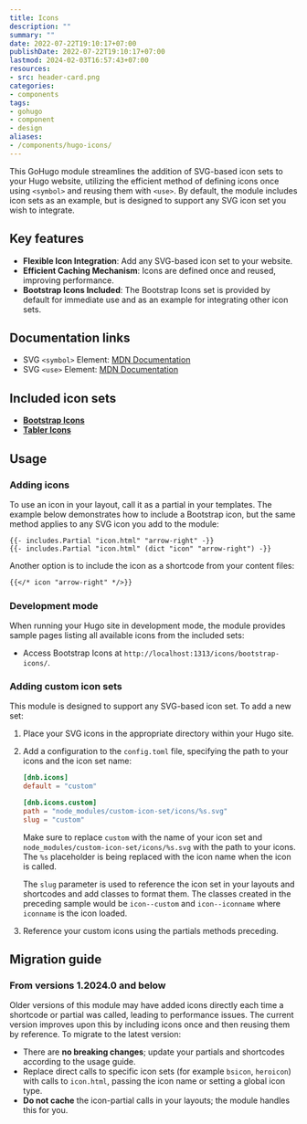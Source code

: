 ```yaml
---
title: Icons
description: ""
summary: ""
date: 2022-07-22T19:10:17+07:00
publishDate: 2022-07-22T19:10:17+07:00
lastmod: 2024-02-03T16:57:43+07:00
resources:
- src: header-card.png
categories:
- components
tags:
- gohugo
- component
- design
aliases:
- /components/hugo-icons/
---
```


This GoHugo module streamlines the addition of SVG-based icon sets to your Hugo website, utilizing the efficient method of defining icons once using `<symbol>` and reusing them with `<use>`. By default, the module includes icon sets as an example, but is designed to support any SVG icon set you wish to integrate.

## Key features

* **Flexible Icon Integration**: Add any SVG-based icon set to your website.
* **Efficient Caching Mechanism**: Icons are defined once and reused, improving performance.
* **Bootstrap Icons Included**: The Bootstrap Icons set is provided by default for immediate use and as an example for integrating other icon sets.

## Documentation links

* SVG `<symbol>` Element: [MDN Documentation](https://developer.mozilla.org/en-US/docs/Web/SVG/Element/symbol)
* SVG `<use>` Element: [MDN Documentation](https://developer.mozilla.org/en-US/docs/Web/SVG/Element/use)

## Included icon sets

* [**Bootstrap Icons**](https://icons.getbootstrap.com/)
* [**Tabler Icons**](https://github.com/tabler/tabler-icons)

## Usage

### Adding icons

To use an icon in your layout, call it as a partial in your templates. The example below demonstrates how to include a Bootstrap icon, but the same method applies to any SVG icon you add to the module:

```go-html-template
{{- includes.Partial "icon.html" "arrow-right" -}}
{{- includes.Partial "icon.html" (dict "icon" "arrow-right") -}}
```

Another option is to include the icon as a shortcode from your content files:

```markdown
{{</* icon "arrow-right" */>}}
```

### Development mode

When running your Hugo site in development mode, the module provides sample pages listing all available icons from the included sets:

* Access Bootstrap Icons at `http://localhost:1313/icons/bootstrap-icons/`.

### Adding custom icon sets

This module is designed to support any SVG-based icon set. To add a new set:

1. Place your SVG icons in the appropriate directory within your Hugo site.
2. Add a configuration to the `config.toml` file, specifying the path to your icons and the icon set name:

   ```toml
   [dnb.icons]
   default = "custom"

   [dnb.icons.custom]
   path = "node_modules/custom-icon-set/icons/%s.svg"
   slug = "custom"
   ```

   Make sure to replace `custom` with the name of your icon set and `node_modules/custom-icon-set/icons/%s.svg` with the path to your icons. The `%s` placeholder is being replaced with the icon name when the icon is called.

   The `slug` parameter is used to reference the icon set in your layouts and shortcodes and add classes to format them. The classes created in the preceding sample would be `icon--custom` and `icon--iconname` where `iconname` is the icon loaded.

3. Reference your custom icons using the partials methods preceding.

## Migration guide

### From versions 1.2024.0 and below

Older versions of this module may have added icons directly each time a shortcode or partial was called, leading to performance issues. The current version improves upon this by including icons once and then reusing them by reference. To migrate to the latest version:

* There are **no breaking changes**; update your partials and shortcodes according to the usage guide.
* Replace direct calls to specific icon sets (for example `bsicon`, `heroicon`) with calls to `icon.html`, passing the icon name or setting a global icon type.
* **Do not cache** the icon-partial calls in your layouts; the module handles this for you.
